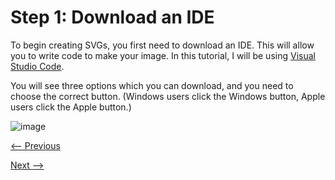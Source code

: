 # Step 1: Download an IDE

To begin creating SVGs, you first need to download an IDE. This will allow you to write code to make your image. In this tutorial, I will be using [Visual Studio Code](https://code.visualstudio.com/download).

You will see three options which you can download, and you need to choose the correct button. (Windows users click the Windows button, Apple users click the Apple button.)

![image](https://user-images.githubusercontent.com/112105372/206321478-c1c0831c-ed3c-4621-af50-23923ad9948d.png)


[<-- Previous](background.md)

[Next -->](Step2.md)
